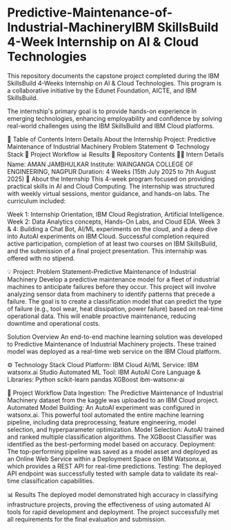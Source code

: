 # Predictive-Maintenance-of-Industrial-MachineryIBM SkillsBuild 4-Week Internship on AI & Cloud Technologies
This repository documents the capstone project completed during the IBM SkillsBuild 4-Weeks Internship on AI & Cloud Technologies. This program is a collaborative initiative by the Edunet Foundation, AICTE, and IBM SkillsBuild.

The internship's primary goal is to provide hands-on experience in emerging technologies, enhancing employability and confidence by solving real-world challenges using the IBM SkillsBuild and IBM Cloud platforms.

📝 Table of Contents
Intern Details
About the Internship
Project: Predictive Maintenance of Industrial Machinery
Problem Statement
⚙️ Technology Stack
🚀 Project Workflow
📊 Results
📁 Repository Contents
👨‍💻 Intern Details
Name: AMAN JAMBHULKAR
Institute: WAINGANGA COLLEGE OF ENGINEERING, NAGPUR
Duration: 4 Weeks (15th July 2025 to 7th August 2025)
📖 About the Internship
This 4-week program focused on providing practical skills in AI and Cloud Computing. The internship was structured with weekly virtual sessions, mentor guidance, and hands-on labs. The curriculum included:

Week 1: Internship Orientation, IBM Cloud Registration, Artificial Intelligence.
Week 2: Data Analytics concepts, Hands-On Labs, and Cloud EDA.
Week 3 & 4: Building a Chat Bot, AI/ML experiments on the cloud, and a deep dive into AutoAI experiments on IBM Cloud.
Successful completion required active participation, completion of at least two courses on IBM SkillsBuild, and the submission of a final project presentation. This internship was offered with no stipend.

💡 Project: 
Problem Statement-Predictive Maintenance of Industrial Machinery
Develop a predictive maintenance model for a fleet of industrial machines to anticipate
failures before they occur. This project will involve analyzing sensor data from machinery
to identify patterns that precede a failure. The goal is to create a classification model that
can predict the type of failure (e.g., tool wear, heat dissipation, power failure) based on
real-time operational data. This will enable proactive maintenance, reducing downtime
and operational costs.


Solution Overview
An end-to-end machine learning solution was developed to Predictive Maintenance of Industrial Machinery projects. These trained model was deployed as a real-time web service on the IBM Cloud platform.

⚙️ Technology Stack
Cloud Platform: IBM Cloud
AI/ML Service: IBM watsonx.ai Studio
Automated ML Tool: IBM AutoAI
Core Language & Libraries:
Python
scikit-learn
pandas
XGBoost
ibm-watsonx-ai

🚀 Project Workflow
Data Ingestion: The Predictive Maintenance of Industrial Machinery dataset from the kaggle was uploaded to an IBM Cloud project.
Automated Model Building: An AutoAI experiment was configured in watsonx.ai. This powerful tool automated the entire machine learning pipeline, including data preprocessing, feature engineering, model selection, and hyperparameter optimization.
Model Selection: AutoAI trained and ranked multiple classification algorithms. The XGBoost Classifier was identified as the best-performing model based on accuracy.
Deployment: The top-performing pipeline was saved as a model asset and deployed as an Online Web Service within a Deployment Space on IBM Watsonx.ai, which provides a REST API for real-time predictions.
Testing: The deployed API endpoint was successfully tested with sample data to validate its real-time classification capabilities.

📊 Results
The deployed model demonstrated high accuracy in classifying infrastructure projects, proving the effectiveness of using automated AI tools for rapid development and deployment. The project successfully met all requirements for the final evaluation and submission.


